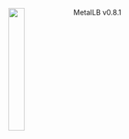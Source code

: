 <img align="left" src="/images/logo.png" width="25%"></img>
MetalLB v0.8.1
<p style="clear: both"></p>
